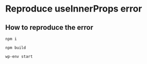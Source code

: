 # Reproduce useInnerProps error

## How to reproduce the error

```
npm i

npm build

wp-env start
```
